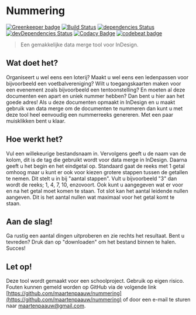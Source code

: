 # Nummering

[![Greenkeeper badge](https://badges.greenkeeper.io/maartenpaauw/nummering.svg?token=7fe72e851f47312f8c6963861d5cf25b000ee13180dda2def317aac1ed687eab&ts=1494959305804)](https://greenkeeper.io/)
[![Build Status](https://travis-ci.org/maartenpaauw/nummering.svg?branch=master)](https://travis-ci.org/maartenpaauw/nummering)
[![dependencies Status](https://david-dm.org/maartenpaauw/nummering/status.svg)](https://david-dm.org/maartenpaauw/nummering)
[![devDependencies Status](https://david-dm.org/maartenpaauw/nummering/dev-status.svg)](https://david-dm.org/maartenpaauw/nummering?type=dev)
[![Codacy Badge](https://api.codacy.com/project/badge/Grade/0f93e2b63eae476aaf5b1c3cba4de99e)](https://www.codacy.com/app/maartenpaauw/nummering?utm_source=github.com&utm_medium=referral&utm_content=maartenpaauw/nummering&utm_campaign=badger)
[![codebeat badge](https://codebeat.co/badges/7159a4a0-4c17-4514-bea8-44a1dbbcc3eb)](https://codebeat.co/projects/github-com-maartenpaauw-nummering-master)
> Een gemakkelijke data merge tool voor InDesign.

## Wat doet het?
Organiseert u wel eens een loterij? Maakt u wel eens een ledenpassen voor bijvoorbeeld een voetbalvereniging? Wilt u toegangskaarten maken voor een evenement zoals bijvoorbeeld een tentoonstelling? En moeten al deze documenten een apart en uniek nummer hebben? Dan bent u hier aan het goede adres! Als u deze documenten opmaakt in InDesign en u maakt gebruik van data merge om de documenten te nummeren dan kunt u met deze tool heel eenvoudig een nummerreeks genereren. Met een paar muisklikken bent u klaar.

## Hoe werkt het?
Vul een willekeurige bestandsnaam in. Vervolgens geeft u de naam van de kolom, dit is de tag die gebruikt wordt voor data merge in InDesign. Daarna geeft u het begin en het eindgetal op. Standaard gaat de reeks met 1 getal omhoog maar u kunt er ook voor kiezen grotere stappen tussen de getallen te nemen. Dit stelt u in bij "aantal stappen". Vult u bijvoorbeeld "3" dan wordt de reeks; 1, 4, 7, 10, enzovoort. Ook kunt u aangegeven wat er voor en na het getal moet komen te staan. Tot slot kan het aantal leidende nullen aangeven. Dit is het aantal nullen wat maximaal voor het getal komt te staan.

## Aan de slag!
Ga rustig een aantal dingen uitproberen en zie rechts het resultaat. Bent u tevreden? Druk dan op "downloaden" om het bestand binnen te halen. Succes!

## Let op!
Deze tool wordt gemaakt voor een schoolproject. Gebruik op eigen risico. Fouten kunnen gemeld worden op GitHub via de volgende link [https://github.com/maartenpaauw/nummering](https://github.com/maartenpaauw/nummering) of door een e-mail te sturen naar [maartenpaauw@gmail.com](mailto:maartenpaauw@gmail.com).
